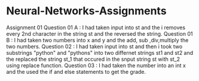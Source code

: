# Neural-Networks-Assignments

Assignment 01 Question 01 A : I had taken input into st and the i removes every 2nd character in the string st and the reversed the string. Question 01 B : I had taken two numbers into x and y and the add, sub ,div,multiply the two numbers. Question 02 : I had taken input into st and then i took two substrings "python" and "pythons" into two differnet strings st1 and st2 and the replaced the string st_1 that occured in the snput string st with st_2 using replace function. Question 03 : I had taken the number into an int x and the used the if and else statements to get the grade.

